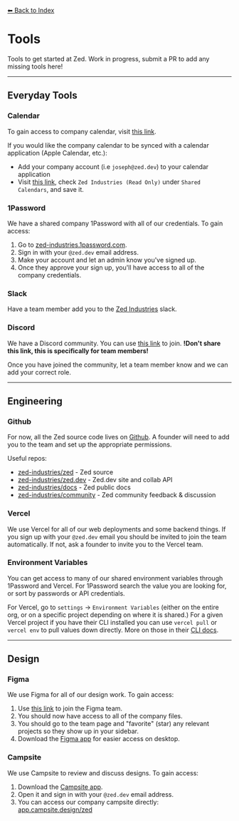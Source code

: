 [⬅ Back to Index](./index.md)

# Tools

Tools to get started at Zed. Work in progress, submit a PR to add any missing tools here!

---

## Everyday Tools

### Calendar

To gain access to company calendar, visit [this link](https://calendar.google.com/calendar/u/0/r?cid=Y18xOGdzcGE1aG5wdHJocGRoNWtlb2tlbWxzc0Bncm91cC5jYWxlbmRhci5nb29nbGUuY29t).

If you would like the company calendar to be synced with a calendar application (Apple Calendar, etc.):

- Add your company account (i.e `joseph@zed.dev`) to your calendar application
- Visit [this link](https://calendar.google.com/calendar/u/0/syncselect), check `Zed Industries (Read Only)` under `Shared Calendars`, and save it.

### 1Password

We have a shared company 1Password with all of our credentials. To gain access:

1. Go to [zed-industries.1password.com](https://zed-industries.1password.com).
1. Sign in with your `@zed.dev` email address.
1. Make your account and let an admin know you've signed up.
1. Once they approve your sign up, you'll have access to all of the company credentials.

### Slack

Have a team member add you to the [Zed Industries](https://zed-industries.slack.com/) slack.

### Discord

We have a Discord community. You can use [this link](https://discord.gg/SSD9eJrn6s) to join. **!Don't share this link, this is specifically for team members!**

Once you have joined the community, let a team member know and we can add your correct role.

---

## Engineering

### Github

For now, all the Zed source code lives on [Github](https://github.com/zed-industries). A founder will need to add you to the team and set up the appropriate permissions.

Useful repos:
- [zed-industries/zed](https://github.com/zed-industries/zed) - Zed source
- [zed-industries/zed.dev](https://github.com/zed-industries/zed.dev) - Zed.dev site and collab API
- [zed-industries/docs](https://github.com/zed-industries/docs) - Zed public docs
- [zed-industries/community](https://github.com/zed-industries/community) - Zed community feedback & discussion

### Vercel

We use Vercel for all of our web deployments and some backend things. If you sign up with your `@zed.dev` email you should be invited to join the team automatically. If not, ask a founder to invite you to the Vercel team.

### Environment Variables

You can get access to many of our shared environment variables through 1Password and Vercel. For 1Password search the value you are looking for, or sort by passwords or API credentials.

For Vercel, go to `settings` -> `Environment Variables` (either on the entire org, or on a specific project depending on where it is shared.) For a given Vercel project if you have their CLI installed you can use `vercel pull` or `vercel env` to pull values down directly. More on those in their [CLI docs](https://vercel.com/docs/cli/env).

---

## Design

### Figma

We use Figma for all of our design work. To gain access:

1. Use [this link](https://www.figma.com/team_invite/redeem/Xg4RcNXHhwP5netIvVBmKQ) to join the Figma team.
1. You should now have access to all of the company files.
1. You should go to the team page and "favorite" (star) any relevant projects so they show up in your sidebar.
1. Download the [Figma app](https://www.figma.com/downloads/) for easier access on desktop.

### Campsite

We use Campsite to review and discuss designs. To gain access:

1. Download the [Campsite app](https://campsite.design/desktop/download).
1. Open it and sign in with your `@zed.dev` email address.
1. You can access our company campsite directly: [app.campsite.design/zed](https://app.campsite.design/zed)
